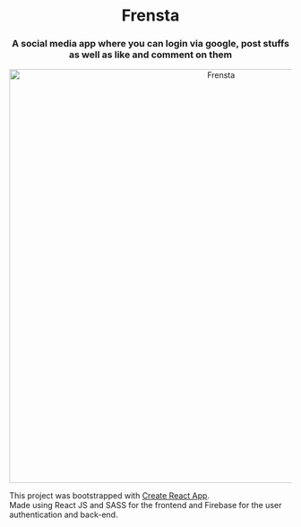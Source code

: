 <h1 align="center"> Frensta </h1>
<h3 align="center"> A social media app where you can login via google, post stuffs as well as like and comment on them </h3>
<p align="center"> <img src="https://github.com/Prsn617/Portfolio/blob/main/frenstaa.jpg" alt="Frensta" width="740" /> </p>

This project was bootstrapped with [Create React App](https://github.com/facebook/create-react-app). </br>
Made using React JS and SASS for the frontend and Firebase for the user authentication and back-end.



